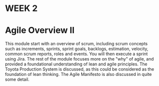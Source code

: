 # WEEK 2

# Agile Overview II

This module start with an overview of scrum, including scrum concepts such as increments, sprints, sprint goals, backlogs, estimation, velocity, common scrum reports, roles and events. You will then execute a sprint using Jira. The rest of the module focuses more on the "why" of agile, and provided a foundational understanding of lean and agile principles. The Toyota Production System is discussed, as this could be considered as the foundation of lean thinking. The Agile Manifesto is also discussed in quite some detail.
